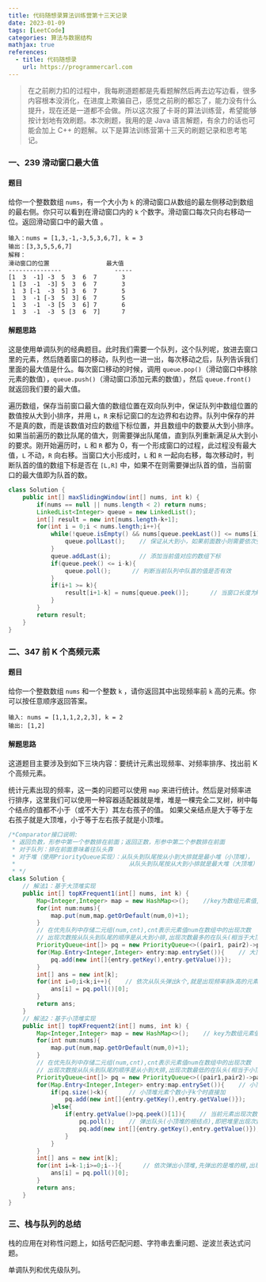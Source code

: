 ```yaml
---
title: 代码随想录算法训练营第十三天记录
date: 2023-01-09
tags: [LeetCode]
categories: 算法与数据结构
mathjax: true
references:
  - title: 代码随想录
    url: https://programmercarl.com
---
```


> 在之前刷力扣的过程中，我每刷道题都是先看题解然后再去边写边看，很多内容根本没消化，在进度上欺骗自己，感觉之前刷的都忘了，能力没有什么提升，现在还是一道都不会做。所以这次报了卡哥的算法训练营，希望能够按计划地有效刷题。本次刷题，我用的是 Java 语言解题，有余力的话也可能会加上 C++ 的题解。以下是算法训练营第十三天的刷题记录和思考笔记。

<!--more-->

### 一、239 滑动窗口最大值 

#### 题目

给你一个整数数组 `nums`，有一个大小为 `k` 的滑动窗口从数组的最左侧移动到数组的最右侧。你只可以看到在滑动窗口内的 `k` 个数字。滑动窗口每次只向右移动一位。返回滑动窗口中的最大值 。

```
输入：nums = [1,3,-1,-3,5,3,6,7], k = 3
输出：[3,3,5,5,6,7]
解释：
滑动窗口的位置                最大值
---------------               -----
[1  3  -1] -3  5  3  6  7       3
 1 [3  -1  -3] 5  3  6  7       3
 1  3 [-1  -3  5] 3  6  7       5
 1  3  -1 [-3  5  3] 6  7       5
 1  3  -1  -3 [5  3  6] 7       6
 1  3  -1  -3  5 [3  6  7]      7
```

#### 解题思路

这是使用单调队列的经典题目。此时我们需要一个队列，这个队列呢，放进去窗口里的元素，然后随着窗口的移动，队列也一进一出，每次移动之后，队列告诉我们里面的最大值是什么。每次窗口移动的时候，调用 `queue.pop()`（滑动窗口中移除元素的数值），`queue.push()`（滑动窗口添加元素的数值），然后 `queue.front()` 就返回我们要的最大值。

遍历数组，保存当前窗口最大值的数组位置在双向队列中，保证队列中数组位置的数值按从大到小排序，并用 `L`，`R` 来标记窗口的左边界和右边界。队列中保存的并不是真的数，而是该数值对应的数组下标位置，并且数组中的数要从大到小排序。如果当前遍历的数比队尾的值大，则需要弹出队尾值，直到队列重新满足从大到小的要求。刚开始遍历时，`L` 和 `R` 都为 0，有一个形成窗口的过程，此过程没有最大值，`L` 不动，`R` 向右移。当窗口大小形成时，`L` 和 `R` 一起向右移，每次移动时，判断队首的值的数组下标是否在 `[L,R]` 中，如果不在则需要弹出队首的值，当前窗口的最大值即为队首的数。

```java
class Solution {
    public int[] maxSlidingWindow(int[] nums, int k) {
        if(nums == null || nums.length < 2) return nums; 
        LinkedList<Integer> queue = new LinkedList();
        int[] result = new int[nums.length-k+1];
        for(int i = 0;i < nums.length;i++){
            while(!queue.isEmpty() && nums[queue.peekLast()] <= nums[i]){
                queue.pollLast();    // 保证从大到小，如果前面数小则需要依次弹出，直至满足要求
            }
            queue.addLast(i);        // 添加当前值对应的数组下标
            if(queue.peek() <= i-k){
                queue.poll();      // 判断当前队列中队首的值是否有效
            }
            if(i+1 >= k){
                result[i+1-k] = nums[queue.peek()];      // 当窗口长度为k时，保存当前窗口中最大值
            }
        }
        return result;
    }
}
```

### 二、347 前 K 个高频元素

#### 题目

给你一个整数数组 `nums` 和一个整数 `k` ，请你返回其中出现频率前 `k` 高的元素。你可以按任意顺序返回答案。

```
输入: nums = [1,1,1,2,2,3], k = 2
输出: [1,2]
```

#### 解题思路

这道题目主要涉及到如下三块内容：要统计元素出现频率、对频率排序、找出前 K 个高频元素。

统计元素出现的频率，这一类的问题可以使用 `map` 来进行统计。然后是对频率进行排序，这里我们可以使用一种容器适配器就是堆，堆是一棵完全二叉树，树中每个结点的值都不小于（或不大于）其左右孩子的值。 如果父亲结点是大于等于左右孩子就是大顶堆，小于等于左右孩子就是小顶堆。

```java
/*Comparator接口说明:
 * 返回负数，形参中第一个参数排在前面；返回正数，形参中第二个参数排在前面
 * 对于队列：排在前面意味着往队头靠
 * 对于堆（使用PriorityQueue实现）：从队头到队尾按从小到大排就是最小堆（小顶堆），
 *                                从队头到队尾按从大到小排就是最大堆（大顶堆）--->队头元素相当于堆的根节点
 * */
class Solution {
    // 解法1：基于大顶堆实现
    public int[] topKFrequent1(int[] nums, int k) {
        Map<Integer,Integer> map = new HashMap<>();    //key为数组元素值,val为对应出现次数
        for(int num:nums){
            map.put(num,map.getOrDefault(num,0)+1);
        }
        // 在优先队列中存储二元组(num,cnt),cnt表示元素值num在数组中的出现次数
        // 出现次数按从队头到队尾的顺序是从大到小排,出现次数最多的在队头(相当于大顶堆)
        PriorityQueue<int[]> pq = new PriorityQueue<>((pair1, pair2)->pair2[1]-pair1[1]);
        for(Map.Entry<Integer,Integer> entry:map.entrySet()){    // 大顶堆需要对所有元素进行排序
            pq.add(new int[]{entry.getKey(),entry.getValue()});
        }
        int[] ans = new int[k];
        for(int i=0;i<k;i++){    // 依次从队头弹出k个,就是出现频率前k高的元素
            ans[i] = pq.poll()[0];
        }
        return ans;
    }
    // 解法2：基于小顶堆实现
    public int[] topKFrequent2(int[] nums, int k) {
        Map<Integer,Integer> map = new HashMap<>();    // key为数组元素值,val为对应出现次数
        for(int num:nums){
            map.put(num,map.getOrDefault(num,0)+1);
        }
        // 在优先队列中存储二元组(num,cnt),cnt表示元素值num在数组中的出现次数
        // 出现次数按从队头到队尾的顺序是从小到大排,出现次数最低的在队头(相当于小顶堆)
        PriorityQueue<int[]> pq = new PriorityQueue<>((pair1,pair2)->pair1[1]-pair2[1]);
        for(Map.Entry<Integer,Integer> entry:map.entrySet()){    // 小顶堆只需要维持k个元素有序
            if(pq.size()<k){      // 小顶堆元素个数小于k个时直接加
                pq.add(new int[]{entry.getKey(),entry.getValue()});
            }else{
                if(entry.getValue()>pq.peek()[1]){    // 当前元素出现次数大于小顶堆的根结点(这k个元素中出现次数最少的那个)
                    pq.poll();    // 弹出队头(小顶堆的根结点),即把堆里出现次数最少的那个删除,留下的就是出现次数多的了
                    pq.add(new int[]{entry.getKey(),entry.getValue()});
                }
            }
        }
        int[] ans = new int[k];
        for(int i=k-1;i>=0;i--){      // 依次弹出小顶堆,先弹出的是堆的根,出现次数少,后面弹出的出现次数多
            ans[i] = pq.poll()[0];
        }
        return ans;
    }
}
```

### 三、栈与队列的总结

栈的应用在对称性问题上，如括号匹配问题、字符串去重问题、逆波兰表达式问题。

单调队列和优先级队列。
